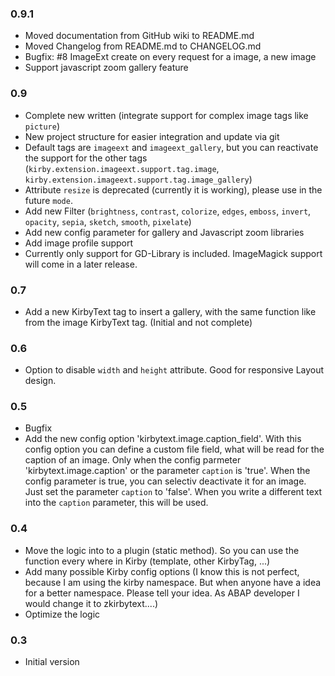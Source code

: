 ### 0.9.1

* Moved documentation from GitHub wiki to README.md
* Moved Changelog from README.md to CHANGELOG.md
* Bugfix: #8 ImageExt create on every request for a image, a new image
* Support javascript zoom gallery feature

### 0.9

* Complete new written (integrate support for complex image tags like `picture`)
* New project structure for easier integration and update via git
* Default tags are `imageext` and `imageext_gallery`, but you can reactivate the support for the other tags (`kirby.extension.imageext.support.tag.image`, `kirby.extension.imageext.support.tag.image_gallery`)
* Attribute `resize` is deprecated (currently it is working), please use in the future `mode`.
* Add new Filter (`brightness`, `contrast`, `colorize`, `edges`, `emboss`, `invert`, `opacity`, `sepia`, `sketch`, `smooth`, `pixelate`)
* Add new config parameter for gallery and Javascript zoom libraries
* Add image profile support
* Currently only support for GD-Library is included. ImageMagick support will come in a later release.

### 0.7

* Add a new KirbyText tag to insert a gallery, with the same function like from the image KirbyText tag. (Initial and not complete)

### 0.6

* Option to disable `width` and `height` attribute. Good for responsive Layout design.

### 0.5

* Bugfix
* Add the new config option 'kirbytext.image.caption_field'. With this config option you can define a custom file field, what will be read for the caption of an image. Only when the config parmeter 'kirbytext.image.caption' or the parameter `caption` is 'true'. When the config parameter is true, you can selectiv deactivate it for an image. Just set the parameter `caption` to 'false'. When you write a different text into the `caption` parameter, this will be used. 

### 0.4

* Move the logic into to a plugin (static method). So you can use the function every where in Kirby (template, other KirbyTag, ...)
* Add many possible Kirby config options (I know this is not perfect, because I am using the kirby namespace. But when anyone have a idea for a better namespace. Please tell your idea. As ABAP developer I would change it to zkirbytext....)
* Optimize the logic

### 0.3

* Initial version